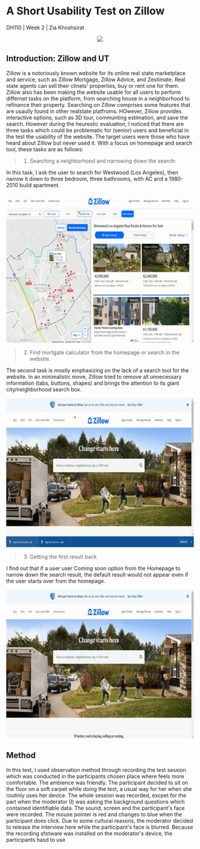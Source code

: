 # A Short Usability Test on Zillow
DH110 | Week 2 | Zia Khoshsirat 

<p align="center">
  <img src="https://github.com/ziiiaz/Week2/blob/main/1%20gif.gif" height = "400px"/>
</p>

## Introduction: Zillow and UT
Zillow is a notoriously known website for its online real state marketplace and service, such as Zillow Mortgage, Zillow Advice, and Zestimate. Real state agents can sell their clinets' properties, buy or rent one for them. Zillow also has been making the website usable for all users to perform differnet tasks on the platform, from searching house in a neighborhood to refinance their property. Searching on Zillow comprises some features that are usaully found in other realstate platfroms. HOwever, Zillow provides interactive options, such as 3D tour, communting estimation, and save the search. 
However during the heurestic evaluation, I noticed that there are three tasks which could be problematic for (senior) users and beneficial in the test the usability of the website. The target users were those who have heard about Zillow but never used it. With a focus on homepage and search tool, these tasks are as follows: 
> 1. Searching a neighborhood and narrowing down the search: 

In this task, I ask the user to search for Westwood (Los Angeles), then narrow it down to three bedroom, three bathrooms, with AC and a 1980-2010 build apartment. 

<p align="center">
  <img src="https://github.com/ziiiaz/Week2/blob/main/3b%203b.gif" height = "400px"/>
</p>

> 2. Find mortgate calculator from the homepage or search in the website. 

The second task is mostly emphasizing on the lack of a search tool for the website. In an minimalistic move, Zillow tried to remove all unnecessary information (tabs, buttons, shapes) and brings the attention to its giant city/neighborhood search box.

<p align="center">
  <img src="https://github.com/ziiiaz/Week2/blob/main/coming%20soon.gif" height = "400px"/>
</p>

> 3. Getting the first result back

I find out that if a user user Coming soon option from the Homepage to narrow down the search result, the default result would not appear even if the user starts over from the homepage.

<p align="center">
  <img src="https://github.com/ziiiaz/Week2/blob/main/calculator.gif" height = "400px"/>
</p>

## Method

In this test, I used observation method through recording the test session which was conducted in the participants chosen place where feels more comfortable. The ambience was friendly. The participant decided to sit on the floor on a soft carpet while doing the test, a usual way for her when she routinly uses her device. The whole session was recorded, excpet for the part when the moderator (I) was asking the background questions which contained identifiable data. The sound, screen and the participant's face were recorded. The mouse pointer is red and changes to blue when the participant does click. Due to some cultural reasons, the moderator decided to release the interview here while  the participant's face is blurred. Because the recording sfotware was installed on the moderator's device, the participants hasd to use 

